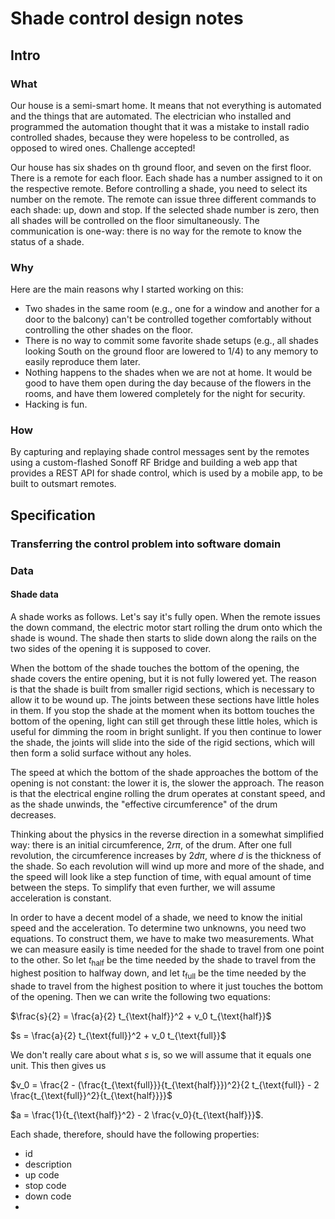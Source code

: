 # Shade control design notes
## Intro
### What
Our house is a semi-smart home. It means that not everything is automated and the things that are automated. The electrician who installed and programmed the automation thought that it was a mistake to install radio controlled shades, because they were hopeless to be controlled, as opposed to wired ones. Challenge accepted!

Our house has six shades on th ground floor, and seven on the first floor. There is a remote for each floor. Each shade has a number assigned to it on the respective remote. Before controlling a shade, you need to select its number on the remote. The remote can issue three different commands to each shade: up, down and stop. If the selected shade number is zero, then all shades will be controlled on the floor simultaneously. The communication is one-way: there is no way for the remote to know the status of a shade.

### Why
Here are the main reasons why I started working on this:
 - Two shades in the same room (e.g., one for a window and another for a door to the balcony) can't be controlled together comfortably without controlling the other shades on the floor.
 - There is no way to commit some favorite shade setups (e.g., all shades looking South on the ground floor are lowered to 1/4) to any memory to easily reproduce them later.
 - Nothing happens to the shades when we are not at home. It would be good to have them open during the day because of the flowers in the rooms, and have them lowered completely for the night for security.
 - Hacking is fun.

### How
By capturing and replaying shade control messages sent by the remotes using a custom-flashed Sonoff RF Bridge and building a web app that provides a REST API for shade control, which is used by a mobile app, to be built to outsmart remotes.

## Specification
### Transferring the control problem into software domain
### Data
#### Shade data
A shade works as follows. Let's say it's fully open. When the remote issues the down command, the electric motor start rolling the drum onto which the shade is wound. The shade then starts to slide down along the rails on the two sides of the opening it is supposed to cover.

When the bottom of the shade touches the bottom of the opening, the shade covers the entire opening, but it is not fully lowered yet. The reason is that the shade is built from smaller rigid sections, which is necessary to allow it to be wound up. The joints between these sections have little holes in them. If you stop the shade at the moment when its bottom touches the bottom of the opening, light can still get through these little holes, which is useful for dimming the room in bright sunlight. If you then continue to lower the shade, the joints will slide into the side of the rigid sections, which will then form a solid surface without any holes.

The speed at which the bottom of the shade approaches the bottom of the opening is not constant: the lower it is, the slower the approach. The reason is that the electrical engine rolling the drum operates at constant speed, and as the shade unwinds, the "effective circumference" of the drum decreases.

Thinking about the physics in the reverse direction in a somewhat simplified way: there is an initial circumference, $2r\pi$, of the drum. After one full revolution, the circumference increases by $2d\pi$, where $d$ is the thickness of the shade. So each revolution will wind up more and more of the shade, and the speed will look like a step function of time, with equal amount of time between the steps. To simplify that even further, we will assume acceleration is constant.

In order to have a decent model of a shade, we need to know the initial speed and the acceleration. To determine two unknowns, you need two equations. To construct them, we have to make two measurements. What we can measure easily is time needed for the shade to travel from one point to the other. So let $t_{\text{half}}$ be the time needed by the shade to travel from the highest position to halfway down, and let $t_{\text{full}}$ be the time needed by the shade to travel from the highest position to where it just touches the bottom of the opening. Then we can write the following two equations:

$\frac{s}{2} = \frac{a}{2} t_{\text{half}}^2 + v_0 t_{\text{half}}$

$s = \frac{a}{2} t_{\text{full}}^2 + v_0 t_{\text{full}}$

We don't really care about what $s$ is, so we will assume that it equals one unit. This then gives us

$v_0 = \frac{2 - (\frac{t_{\text{full}}}{t_{\text{half}}})^2}{2 t_{\text{full}} - 2 \frac{t_{\text{full}}^2}{t_{\text{half}}}}$

$a = \frac{1}{t_{\text{half}}^2} - 2 \frac{v_0}{t_{\text{half}}}$.

Each shade, therefore, should have the following properties:
 - id
 - description
 - up code
 - stop code
 - down code
 - 